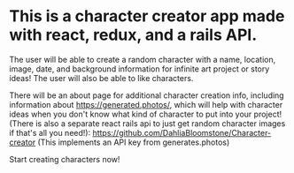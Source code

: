 # This is a character creator app made with react, redux, and a rails API. 
The user will be able to create a random character with a name, location, image, date, and background information for infinite art project or story ideas! The user will also be able to like characters.

There will be an about page for additional character creation info, including information about https://generated.photos/, which will help with character ideas when you don't know what kind of character to put into your project! (There is also a separate react rails api to just get random character images if that's all you need!): https://github.com/DahliaBloomstone/Character-creator
(This implements an API key from generates.photos)

Start creating characters now! 

